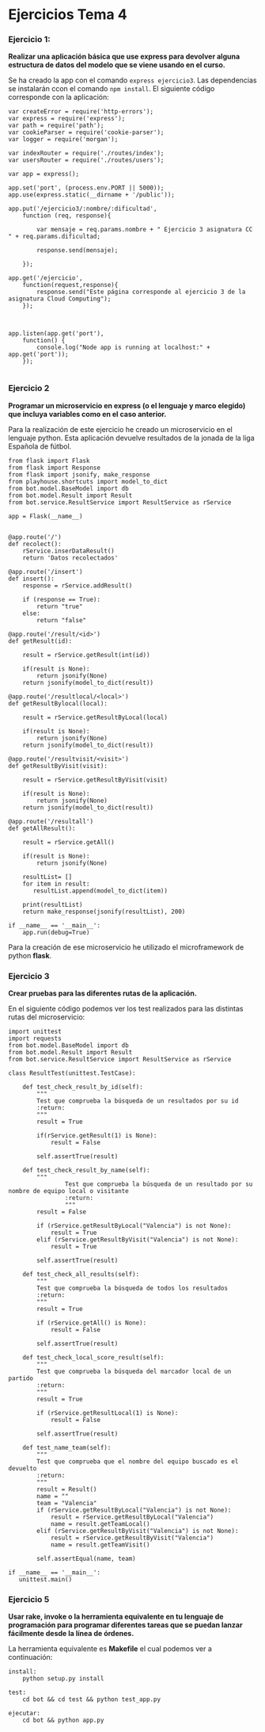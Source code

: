 # Ejercicios Tema 4

### Ejercicio 1:
**Realizar una aplicación básica que use express para devolver alguna estructura de datos del modelo que se viene usando en el curso.**

Se ha creado la app con el comando ```express ejercicio3```. Las dependencias se instalarán ccon el comando ```npm install```. 
El siguiente código corresponde con la aplicación:
```
var createError = require('http-errors');
var express = require('express');
var path = require('path');
var cookieParser = require('cookie-parser');
var logger = require('morgan');

var indexRouter = require('./routes/index');
var usersRouter = require('./routes/users');

var app = express();

app.set('port', (process.env.PORT || 5000));
app.use(express.static(__dirname + '/public'));

app.put('/ejercicio3/:nombre/:dificultad',
	function (req, response){
	
		var mensaje = req.params.nombre + " Ejercicio 3 asignatura CC " + req.params.dificultad;

		response.send(mensaje);

	});

app.get('/ejercicio',
	function(request,response){
		response.send("Este página corresponde al ejercicio 3 de la asignatura Cloud Computing");
	});



app.listen(app.get('port'), 
	function() {
		console.log("Node app is running at localhost:" + 			app.get('port'));
	});
	
```	

### Ejercicio 2
**Programar un microservicio en express (o el lenguaje y marco elegido) que incluya variables como en el caso anterior.**

Para la realización de este ejercicio he creado un microservicio en el lenguaje python. Esta aplicación devuelve resultados de la jonada de la liga Española de fútbol.

```
from flask import Flask
from flask import Response
from flask import jsonify, make_response
from playhouse.shortcuts import model_to_dict
from bot.model.BaseModel import db
from bot.model.Result import Result
from bot.service.ResultService import ResultService as rService

app = Flask(__name__)


@app.route('/')
def recolect():
    rService.inserDataResult()
    return 'Datos recolectados'

@app.route('/insert')
def insert():
    response = rService.addResult()

    if (response == True):
        return "true"
    else:
        return "false"

@app.route('/result/<id>')
def getResult(id):

    result = rService.getResult(int(id))

    if(result is None):
        return jsonify(None)
    return jsonify(model_to_dict(result))

@app.route('/resultlocal/<local>')
def getResultBylocal(local):

    result = rService.getResultByLocal(local)

    if(result is None):
        return jsonify(None)
    return jsonify(model_to_dict(result))

@app.route('/resultvisit/<visit>')
def getResultByVisit(visit):

    result = rService.getResultByVisit(visit)

    if(result is None):
        return jsonify(None)
    return jsonify(model_to_dict(result))

@app.route('/resultall')
def getAllResult():

    result = rService.getAll()

    if(result is None):
        return jsonify(None)

    resultList= []
    for item in result:
       resultList.append(model_to_dict(item))

    print(resultList)
    return make_response(jsonify(resultList), 200)

if __name__ == '__main__':
    app.run(debug=True)
```	

Para la creación de ese microservicio he utilizado el microframework de python **flask**.

### Ejercicio 3
**Crear pruebas para las diferentes rutas de la aplicación.**

En el siguiente código podemos ver los test realizados para las distintas rutas del microservicio:

```
import unittest
import requests
from bot.model.BaseModel import db
from bot.model.Result import Result
from bot.service.ResultService import ResultService as rService

class ResultTest(unittest.TestCase):

    def test_check_result_by_id(self):
        """
        Test que comprueba la búsqueda de un resultados por su id
        :return:
        """
        result = True

        if(rService.getResult(1) is None):
            result = False

        self.assertTrue(result)

    def test_check_result_by_name(self):
        """
                Test que comprueba la búsqueda de un resultado por su nombre de equipo local o visitante
                :return:
                """
        result = False

        if (rService.getResultByLocal("Valencia") is not None):
            result = True
        elif (rService.getResultByVisit("Valencia") is not None):
            result = True

        self.assertTrue(result)

    def test_check_all_results(self):
        """
        Test que comprueba la búsqueda de todos los resultados
        :return:
        """
        result = True

        if (rService.getAll() is None):
            result = False

        self.assertTrue(result)

    def test_check_local_score_result(self):
        """
        Test que comprueba la búsqueda del marcador local de un partido
        :return:
        """
        result = True

        if (rService.getResultLocal(1) is None):
            result = False

        self.assertTrue(result)

    def test_name_team(self):
        """
        Test que comprueba que el nombre del equipo buscado es el devuelto
        :return:
        """
        result = Result()
        name = ""
        team = "Valencia"
        if (rService.getResultByLocal("Valencia") is not None):
            result = rService.getResultByLocal("Valencia")
            name = result.getTeamLocal()
        elif (rService.getResultByVisit("Valencia") is not None):
            result = rService.getResultByVisit("Valencia")
            name = result.getTeamVisit()

        self.assertEqual(name, team)

if __name__ == '__main__':
   unittest.main()
```    

### Ejercicio 5
**Usar rake, invoke o la herramienta equivalente en tu lenguaje de programación para programar diferentes tareas que se puedan lanzar fácilmente desde la línea de órdenes.**

La herramienta equivalente es **Makefile** el cual podemos ver a continuación:

```
install:
	python setup.py install

test:
	cd bot && cd test && python test_app.py

ejecutar:
	cd bot && python app.py
```

